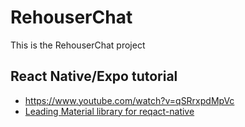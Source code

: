 # RehouserChat

This is the RehouserChat project

## React Native/Expo tutorial

- https://www.youtube.com/watch?v=qSRrxpdMpVc
- [Leading Material library for reqact-native](https://github.com/xinthink/react-native-material-kit)
